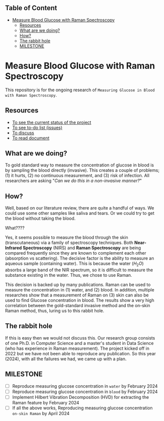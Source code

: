 <h2>Table of Content</h2>

- [Measure Blood Glucose with Raman Spectroscopy](#measure-blood-glucose-with-raman-spectroscopy)
  - [Resources](#resources)
  - [What are we doing?](#what-are-we-doing)
  - [How?](#how)
  - [The rabbit hole](#the-rabbit-hole)
  - [MILESTONE](#milestone)

# Measure Blood Glucose with Raman Spectroscopy

This repository is for the ongoing research of `Measuring Glucose in Blood with Raman Spectroscopy`.

## Resources

- [To see the current status of the project](https://github.com/users/akraradets/projects/1)
- [To see to-do list (issues)](https://github.com/akraradets/Measure-Blood-Glucose-with-Raman/issues)
- [To discuss](https://github.com/akraradets/Measure-Blood-Glucose-with-Raman/discussions)
- [To read document](https://github.com/akraradets/Measure-Blood-Glucose-with-Raman/wiki)

## What are we doing?

To gold standard way to measure the concentration of glucose in blood is by sampling the blood directly (invasive).
This creates a couple of problems; (1) it hurts, (2) no continuous measurement, and (3) risk of infection.
All researchers are asking "*Can we do this in a non-invasive manner?*"

## How?

Well, based on our literature review, there are quite a handful of ways.
We could use some other samples like saliva and tears.
Or we could try to get the blood without taking the blood.

What????

Yes, it seems possible to measure the blood through the skin (transcutaneous) via a family of spectroscopy techniques.
Both **Near-Infrared Spectroscopy** (NIRS) and **Raman Spectroscopy** are being compared frequently since they are known to complement each other (absorption vs scattering).
The decisive factor is the ability to measure an aqueous sample (containing water).
This is because the water ($H_2O$) absorbs a large band of the NIR spectrum, so it is difficult to measure the substance existing in the water.
Thus, we chose to use Raman.

This decision is backed up by many publications.
Raman can be used to measure the concentration in (1) water, and (2) blood.
In addition, multiple researches show that a measurement of Raman on (3) skin can also be used to find Glucose concentration in blood.
The results show a very high correlation between the gold-standard invasive method and the on-skin Raman method, thus, luring us to this rabbit hole.

## The rabbit hole

If this is easy then we would not discuss this.
Our research group consists of one Ph.D. in Computer Science and a master's student in Data Science (who has experience in Raman measurement).
The project kicked off in 2022 but we have not been able to reproduce any publication.
So this year (2024), with all the failures we had, we came up with a plan.

## MILESTONE

- [ ] Reproduce measuring glucose concentration in `water` by February 2024
- [ ] Reproduce measuring glucose concentration in `blood` by February 2024
- [ ] Implement Hilbert Vibration Decomposition (HVD) for extracting the Raman feature by February 2024
- [ ] If all the above works, Reproducing measuring glucose concentration `on-skin Raman` by April 2024